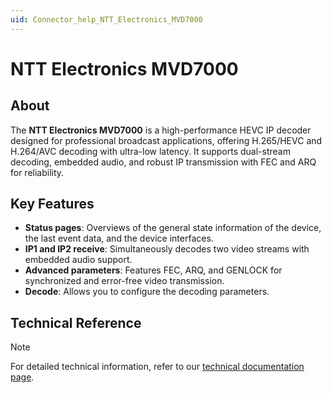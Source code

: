 ```yaml
---
uid: Connector_help_NTT_Electronics_MVD7000
---
```


# NTT Electronics MVD7000

## About

The **NTT Electronics MVD7000** is a high-performance HEVC IP decoder designed for professional broadcast applications, offering H.265/HEVC and H.264/AVC decoding with ultra-low latency. It supports dual-stream decoding, embedded audio, and robust IP transmission with FEC and ARQ for reliability.

## Key Features

- **Status pages**: Overviews of the general state information of the device, the last event data, and the device interfaces.
- **IP1 and IP2 receive**: Simultaneously decodes two video streams with embedded audio support.
- **Advanced parameters**: Features FEC, ARQ, and GENLOCK for synchronized and error-free video transmission.
- **Decode**: Allows you to configure the decoding parameters.

## Technical Reference

> [!NOTE]
> For detailed technical information, refer to our [technical documentation page](xref:Connector_help_NTT_Electronics_MVD7000_Technical).
